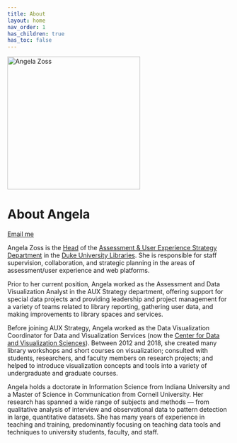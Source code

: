 ```yaml
---
title: About
layout: home
nav_order: 1
has_children: true
has_toc: false
---
```


<div class="float-right-lg">
     <img src="../../assets/images/AZ-portrait-09-2024.jpeg"
     alt="Angela Zoss"
     width="300px;" />
</div>

<h1>About Angela</h1>

<a href="mailto:angela.zoss@gmail.com" class="btn btn-primary" >Email me</a>

Angela Zoss is the [Head](https://library.duke.edu/about/directory/staff/angela.zoss) of the [Assessment & User Experience Strategy Department](https://library.duke.edu/about/depts/assessment-user-experience) in the [Duke University Libraries](https://library.duke.edu/). She is responsible for staff supervision, collaboration, and strategic planning in the areas of assessment/user experience and web platforms.

Prior to her current position, Angela worked as the Assessment and Data Visualization Analyst in the AUX Strategy department, offering support for special data projects and providing leadership and project management for a variety of teams related to library reporting, gathering user data, and making improvements to library spaces and services.

Before joining AUX Strategy, Angela worked as the Data Visualization Coordinator for Data and Visualization Services (now the [Center for Data and Visualization Sciences](https://library.duke.edu/data)). Between 2012 and 2018, she created many library workshops and short courses on visualization; consulted with students, researchers, and faculty members on research projects; and helped to introduce visualization concepts and tools into a variety of undergraduate and graduate courses. 

Angela holds a doctorate in Information Science from Indiana University and a Master of Science in Communication from Cornell University. Her research has spanned a wide range of subjects and methods — from qualitative analysis of interview and observational data to pattern detection in large, quantitative datasets. She has many years of experience in teaching and training, predominantly focusing on teaching data tools and techniques to university students, faculty, and staff.
